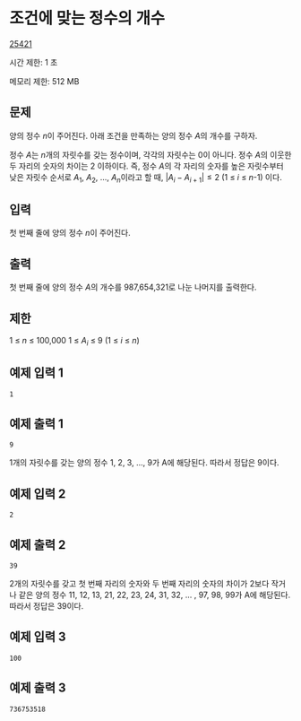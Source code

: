 # 조건에 맞는 정수의 개수

[25421](https://www.acmicpc.net/problem/25421)

시간 제한: 1 초

메모리 제한: 512 MB

## 문제

양의 정수 $n$이 주어진다. 아래 조건을 만족하는 양의 정수 $A$의 개수를 구하자.

정수 $A$는 $n$개의 자릿수를 갖는 정수이며, 각각의 자릿수는 0이 아니다.
정수 $A$의 이웃한 두 자리의 숫자의 차이는 2 이하이다. 즉, 정수 $A$의 각 자리의 숫자를 높은 자릿수부터 낮은 자릿수 순서로 $A_1$, $A_2$, ..., $A_n$이라고 할 때, $|A_i - A_{i+1}| ≤ 2$ (1 ≤ $i$ ≤ $n$-1) 이다.

## 입력

첫 번째 줄에 양의 정수 $n$이 주어진다.

## 출력

첫 번째 줄에 양의 정수 $A$의 개수를 987,654,321로 나눈 나머지를 출력한다.

## 제한

1 ≤ $n$ ≤ 100,000
1 ≤ $A_i$ ≤ 9 (1 ≤ $i$ ≤ $n$)

## 예제 입력 1

```text
1
```

## 예제 출력 1

```text
9
```

1개의 자릿수를 갖는 양의 정수 1, 2, 3, ..., 9가 A에 해당된다. 따라서 정답은 9이다.

## 예제 입력 2

```text
2
```

## 예제 출력 2

```text
39
```

2개의 자릿수를 갖고 첫 번째 자리의 숫자와 두 번째 자리의 숫자의 차이가 2보다 작거나 같은 양의 정수 11, 12, 13, 21, 22, 23, 24, 31, 32, ... , 97, 98, 99가 A에 해당된다. 따라서 정답은 39이다.

## 예제 입력 3

```text
100
```

## 예제 출력 3

```text
736753518
```
